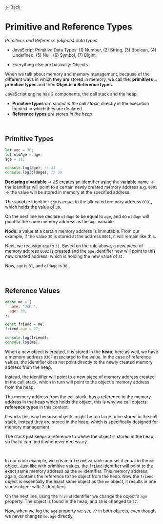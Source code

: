 [&larr; Back](./README.md)

# Primitive and Reference Types

_Primitives and Reference (objects) data types._

- JavaScript Primitive Data Types: (1) Number, (2) String, (3) Boolean, (4) Undefined, (5) Null, (6) Symbol, (7) BigInt

- Everything else are basically: Objects

When we talk about memory and memory management, because of the different ways in which they are stored in memory, we call the: **primitives = primitive types** and then **Objects = Reference types**.

JavaScript engine has 2 components, the call stack and the heap:

- **Primitive types** _are stored in the call stack_, directly in the execution context in which they are declared.
- **Reference types** _are stored in the heap_.

<br>

## Primitive Types

```js
let age = 30;
let oldAge = age;
age = 31;

console.log(age); // 31
console.log(oldAge); // 30
```

**Declaring a variable** -> JS creates an identifier using the variable name -> the identifier will point to a certain newly created memory address e.g. `0001` -> the value will be stored in memory at the specified address.

The variable identifier `age` is equal to the allocated memory address `0001`, which holds the value of `30`.

On the next line we declare `oldAge` to be equal to `age`, and so `oldAge` will point to the same memory address as the `age` variable.

**Node:** a value at a certain memory address is immutable. From our example, if the value `30` is stored at the address `0001`, it will remain like this.

Next, we reassign `age` to `31`. Based on the rule above, a new piece of memory address `0002` is created and the `age` identifier now will point to this new created address, which is holding the new value of `31`.

Now, `age` is `31`, and `oldAge` is `30`.

<br>

## Reference Values

```js
const me = {
  name: "John",
  age: 30,
};

const friend = me;
friend.age = 27;

console.log(friend);
console.log(me);
```

When a new object is created, it is stored in the **heap**, here as well, we have a memory address `D30F` associated to the value. In the case of reference values, the identifier does not point directly to the newly created memory address from the heap.

Instead, the identifier will point to a new piece of memory address created in the call stack, which in turn will point to the object's memory address from the heap.

The memory address from the call stack, has a reference to the memory address in the heap which holds the object, this is why we call objects: **reference types** in this context.

It works this way because objects might be too large to be stored in the call stack, instead they are stored in the heap, which is specifically designed for memory management.

The stack just keeps a reference to where the object is stored in the heap, so that it can find it whenever necessary.

<br>

In our code example, we create a `friend` variable and set it equal to the `me` object. Just like with primitive values, the `friend` identifier will point to the exact same memory address as the `me` identifier. This memory address, again, contains the reference to the object from the heap. Now the `friend` object is essentially the exact same object as the `me` object, it results in one single object with 2 identifiers.

On the next line, using the `friend` identifier we change the object's `age` property. The object is found in the heap, and `30` is changed to `27`.

Now, when we log the `age` property we see `27` in both objects, even though we never changes `me.age` directly.

<br>
